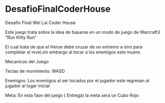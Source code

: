 # DesafioFinalCoderHouse
 Desafio Final Wei Lai Coder House

 Este juego trata sobre la idea de basarse en un modo de juego de Warcraft3 "Run Kitty Run"

 El cual trata de que el Heroe debe cruzar de un extremo a otro para completar el nivel,sin embargo al tocar a los enemigos este muere.



 Mecanicas del Juego

 Teclas de movimiento: WASD

 Enemigos: Los enemigos al ser tocados por el jugador este regresan al jugador al lugar inicial

Meta: En esta fase del juego ( Entrega) la meta sera un Cubo Rojo
